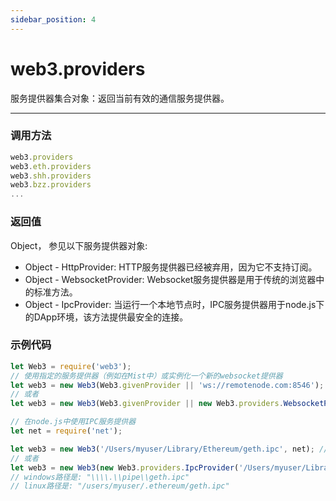 ```yaml
---
sidebar_position: 4
---
```


# web3.providers

服务提供器集合对象：返回当前有效的通信服务提供器。

---

### 调用方法

```js
web3.providers
web3.eth.providers
web3.shh.providers
web3.bzz.providers
...
```

### 返回值
Object， 参见以下服务提供器对象:
- Object - HttpProvider: HTTP服务提供器已经被弃用，因为它不支持订阅。
- Object - WebsocketProvider: Websocket服务提供器是用于传统的浏览器中的标准方法。
- Object - IpcProvider: 当运行一个本地节点时，IPC服务提供器用于node.js下的DApp环境，该方法提供最安全的连接。

### 示例代码
```js
let Web3 = require('web3');
// 使用指定的服务提供器（例如在Mist中）或实例化一个新的websocket提供器
let web3 = new Web3(Web3.givenProvider || 'ws://remotenode.com:8546');
// 或者
let web3 = new Web3(Web3.givenProvider || new Web3.providers.WebsocketProvider('ws://remotenode.com:8546'));

// 在node.js中使用IPC服务提供器
let net = require('net');

let web3 = new Web3('/Users/myuser/Library/Ethereum/geth.ipc', net); // mac os 路径
// 或者
let web3 = new Web3(new Web3.providers.IpcProvider('/Users/myuser/Library/Ethereum/geth.ipc', net)); // mac os 路径
// windows路径是: "\\\\.\\pipe\\geth.ipc"
// linux路径是: "/users/myuser/.ethereum/geth.ipc"
```